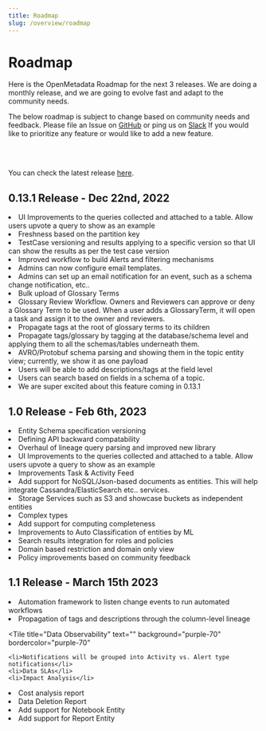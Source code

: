 ```yaml
---
title: Roadmap
slug: /overview/roadmap
---
```


# Roadmap

Here is the OpenMetadata Roadmap for the next 3 releases. We are doing a monthly release, and we are going to evolve fast
and adapt to the community needs.

The below roadmap is subject to change based on community needs and feedback. Please file an Issue on [GitHub](https://github.com/open-metadata/OpenMetadata/issues) 
or ping us on [Slack](https://slack.open-metadata.org/) If you would like to prioritize any feature or would like to add a new feature.

<br></br>

You can check the latest release [here](/overview/releases).

## 0.13.1 Release - Dec 22nd, 2022

<TileContainer>
  <Tile
    title="Lineage"
    text=""
    background="purple-70"
    bordercolor="purple-70"
    link=""
    size="half"
  >
    <li>UI Improvements to the queries collected and attached to a table. Allow users upvote a query to show as an example</li>
  </Tile>
 <Tile
    title="Data Quality"
    text=""
    background="yellow-70"
    bordercolor="blue-70"
  >
    <li>Freshness based on the partition key</li>
    <li>TestCase versioning and results applying to a specific version so that UI can show the results as per the test case version</li>
  </Tile>
   <Tile
    title="Notifications"
    text=""
    background="green-70"
    bordercolor="green-70"
    link="https://github.com/open-metadata/OpenMetadata/issues/5803"
    size="half"
  >
    <li>Improved workflow to build Alerts and filtering mechanisms</li>
    <li>Admins can now configure email templates. </li>
    <li>Admins can set up an email notification for an event, such as a schema change notification, etc..</li>
  </Tile>
  <Tile
    title="Glossary"
    text=""
    background="purple-70"
    bordercolor="purple-70"
    link=""
    size="half"
  >
    <li>Bulk upload of Glossary Terms</li>
    <li>Glossary Review Workflow. Owners and Reviewers can approve or deny a Glossary Term to be used. When a user adds a GlossaryTerm, it will open a task and assign it to the owner and reviewers.</li>
    <li>Propagate tags at the root of glossary terms to its children</li>
    <li>Propagate tags/glossary by tagging at the database/schema level and applying them to all the schemas/tables underneath them.</li>
  </Tile>
   <Tile
    title="Messaging - Kafka & Redpanda"
    text=""
    background="purple-70"
    bordercolor="blue-70"
  >
    <li>AVRO/Protobuf schema parsing and showing them in the topic entity view; currently, we show it as one payload</li>
    <li>Users will be able to add descriptions/tags at the field level</li>
    <li>Users can search based on fields in a schema of a topic.</li>
  </Tile>
  <Tile
    title="Reverse Metadata **beta**"
    text=""
    background="yellow-70"
    bordercolor="blue-70"
  >
    <li>We are super excited about this feature coming in 0.13.1</li>
  </Tile>

</TileContainer>



## 1.0 Release - Feb 6th, 2023

<TileContainer>
  <Tile
    title="APIs & Schemas"
    text=""
    background="yellow-70"
    bordercolor="yellow-70"
    link=""
  >
    <li>Entity Schema specification versioning</li>
    <li>Defining API backward compatability</li>
  </Tile>
  <Tile
    title="Lineage"
    text=""
    background="purple-70"
    bordercolor="purple-70"
    link=""
    size="half"
  >
    <li>Overhaul of lineage query parsing and improved new library</li>
    <li>UI Improvements to the queries collected and attached to a table. Allow users upvote a query to show as an example</li>
  </Tile>
  <Tile
    title="Collaboration"
    text=""
    background="pink-70"
    bordercolor="pink-70"
  >
    <li>Improvements Task & Activity Feed</li>
  </Tile>
  <Tile
    title="Entities"
    text=""
    background="green-70"
    bordercolor="green-70"
  >
    <li> Add support for NoSQL/Json-based documents as entities. This will help integrate Cassandra/ElasticSearch etc.. services.</li>
    <li>Storage Services such as S3 and showcase buckets as independent entities</li>
  </Tile>
  <Tile
    title="Data Quality"
    text=""
    background="yellow-70"
    bordercolor="yellow-70"
    link="https://github.com/open-metadata/OpenMetadata/issues/4652"
  >
    <li>Complex types</li>
    <li>Add support for computing completeness</li>
    <li>Improvements to Auto Classification of entities by ML</li>
  </Tile>
  <Tile
    title="Security"
    text=""
    background="purple-70"
    bordercolor="purple-70"
  >
    <li>Search results integration for roles and policies</li>
    <li>Domain based restriction and domain only view</li>
    <li>Policy improvements based on community feedback</li>
  </Tile>
</TileContainer>

## 1.1 Release - March 15th 2023

<TileContainer>
  <Tile
    title="Automation"
    text=""
    background="yellow-70"
    bordercolor="yellow-70"
  >
    <li>Automation framework to listen change events to run automated workflows</li>
  </Tile>
   <Tile
    title="Lineage"
    text=""
    background="purple-70"
    bordercolor="purple-70"
    link=""
    size="half"
  >
    <li>Propagation of tags and descriptions through the column-level lineage</li>
  </Tile>

  <Tile
    title="Data Observability"
    text=""
    background="purple-70"
    bordercolor="purple-70"
  >
    <li>Notifications will be grouped into Activity vs. Alert type notifications</li>
    <li>Data SLAs</li>
    <li>Impact Analysis</li>
  </Tile>
  <Tile
    title="Data Insights"
    text=""
    background="pink-70"
    bordercolor="pink-70"
  >
    <li>Cost analysis report</li>
    <li>Data Deletion Report</li>
  </Tile>
  <Tile
    title="Entities"
    text=""
    background="green-70"
    bordercolor="green-70"
  >
  <li> Add support for Notebook Entity </li>
  <li> Add support for Report Entity </li>
  </Tile>
</TileContainer>
